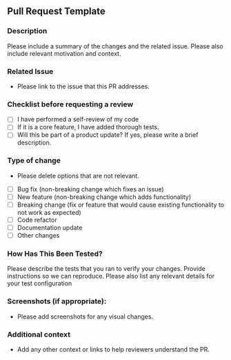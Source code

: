## Pull Request Template

### Description
Please include a summary of the changes and the related issue. Please also include relevant motivation and context.

### Related Issue
* Please link to the issue that this PR addresses.

### Checklist before requesting a review
* [ ] I have performed a self-review of my code
* [ ] If it is a core feature, I have added thorough tests.
* [ ] Will this be part of a product update? If yes, please write a brief description.

### Type of change
* Please delete options that are not relevant.
* [ ] Bug fix (non-breaking change which fixes an issue)
* [ ] New feature (non-breaking change which adds functionality)
* [ ] Breaking change (fix or feature that would cause existing functionality to not work as expected)
* [ ] Code refactor
* [ ] Documentation update
* [ ] Other changes

### How Has This Been Tested?
Please describe the tests that you ran to verify your changes. Provide instructions so we can reproduce. Please also list any relevant details for your test configuration

### Screenshots (if appropriate):
* Please add screenshots for any visual changes.

### Additional context
* Add any other context or links to help reviewers understand the PR.
